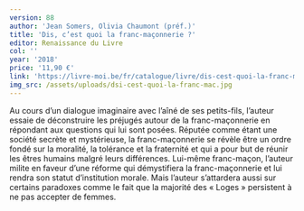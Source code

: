 ```yaml
---
version: 88
author: 'Jean Somers, Olivia Chaumont (préf.)'
title: 'Dis, c’est quoi la franc-maçonnerie ?'
editor: Renaissance du Livre
col: ''
year: '2018'
price: '11,90 €'
link: 'https://livre-moi.be/fr/catalogue/livre/dis-cest-quoi-la-franc-maconnerie'
img_src: /assets/uploads/dsi-cest-quoi-la-franc-mac.jpg
---
```

Au cours d’un dialogue imaginaire avec l’aîné de ses petits-fils, l’auteur essaie de déconstruire les préjugés autour de la franc-maçonnerie en répondant aux questions qui lui sont posées. Réputée comme étant une société secrète et mystérieuse, la franc-maçonnerie se révèle être un ordre fondé sur la moralité, la tolérance et la fraternité et qui a pour but de réunir les êtres humains malgré leurs différences. Lui-même franc-maçon, l’auteur milite en faveur d’une réforme qui démystifiera la franc-maçonnerie et lui rendra son statut d’institution morale. Mais l’auteur s’attardera aussi sur certains paradoxes comme le fait que la majorité des « Loges » persistent à ne pas accepter de femmes.
